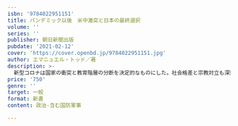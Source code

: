 ```yaml
---
isbn: '9784022951151'
title: パンデミック以後　米中激突と日本の最終選択
volume: ''
series: ''
publisher: 朝日新聞出版
pubdate: '2021-02-12'
cover: 'https://cover.openbd.jp/9784022951151.jpg'
author: エマニュエル・トッド／著
description: >-
  新型コロナは国家の衝突と教育階層の分断を決定的なものにした。社会格差と宗教対立も深刻で、「トランプ退場」後もグローバルな地殻変動は続く。この近代最大の危機とどう向き合えばよいか。世界と人類の大転換を現代最高の知性が読み解く。＜内容＞１　トランプ政権が意味したこと　　――民主主義に対する本当の脅威を見過ごしてはいけないトランプ氏は重要な大統領だった／時代が求めた「逸脱した」人物　　「上品な」装いのトランプ政策を／経済から離れてしまった民主党の主張　　まちがった意識、迷走する意識／「トランプ排除」は政策にならない　　分断を進めたのはトランプ氏か？／中国の脅威を暴いたコロナ禍　　米国はロシアを中国から引き離せ／問題解決能力がないのに力を増す「国家」　　悲劇のように語られた喜劇２　新型コロナ禍の国家と社会　　――中流階級の転落が人々の社会への認識を変えるだろう国民国家システムが勝利したわけではない／中間層も転落　　ジレジョーヌ（黄色いベスト）運動は再統合への始まり／人口問題についての日本の「幻想」　　中国は危ない国になっている／「能動的な」帰属意識／米中争覇は悪いことではない　　３　新型コロナは「戦争」ではなく「失敗」　　――グローバル化では命も生活も守れないことがはっきりしたパンデミックは不平等を加速させる／グローバル化で生活は守れない４　不自由な自由貿易　　――自由貿易の「自由」は、かつての奴隷制と関係があるトランプの方が真実を語っていた／過度の自由貿易が社会を分断／自由貿易は宗教に近い／保護主義が民主主義を取り戻す／ＷＴＯは保護主義移行機関に　　５　冷戦終結30年　　――古い資本主義が世界を覆い、欧州は第三の自壊に向かうロシアは欧米に裏切られ、囲い込まれた／超大国は一つより二つの方がまし　　東西ドイツ再統一で米国は欧州をコントロールする力を失った欧州は両大戦に続く第三の自壊が起きている／共産主義崩壊で恐れるものが消え、古い資本主義が再登場６　家族制度と移民　　――女性の労働環境整備と教育への投資を日本はすべきだ日本は新自由主義に囚われている／「直系家族のゾンビ」　　島国のアイデンティティー／移民の問題は男女の関係に似ている　　問題は移民か経済か／移民を受け入れるためにも出生率の向上を　　あとがき
price: '750'
genre: ''
target: 一般
format: 新書
content: 政治-含む国防軍事

---
```


